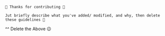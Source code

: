 ````
🙌 Thanks for contributing 🙌

Jut briefly describe what you've added/ modified, and why, then delete these guidelines 🙂

````
^^ Delete the Above 😉
